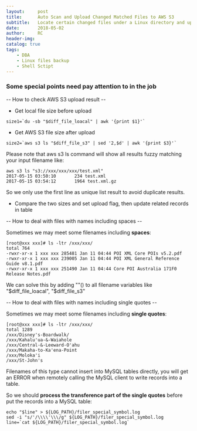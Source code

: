 ```yaml
---
layout:     post
title:      Auto Scan and Upload Changed Matched Files to AWS S3
subtitle:  	Locate certain changed files under a Linux directory and upload them to AWS S3 for backup.
date:       2018-05-02
author:     RC
header-img: 
catalog: true
tags:
    - DBA
    - Linux files backup
    - Shell Sctipt
---
```


### Some special points need pay attention to in the job 

-- How to check AWS S3 upload result --
* Get local file size before upload
```
size1=`du -sb "$diff_file_loacal" | awk '{print $1}'`	
```
* Get AWS S3 file size after upload 
```
size2=`aws s3 ls "$diff_file_s3" | sed '2,$d' | awk '{print $3}'`
```
Please note that aws s3 ls command will show all results fuzzy matching your input filename like:
```
aws s3 ls "s3://xxx/xxx/xxx/test.xml"
2017-05-15 03:50:10       234 test.xml
2017-05-15 03:54:12       1964 test.xml.gz
```
So we only use the first line as unique list result to avoid duplicate results. 
* Compare the two sizes and set upload flag, then update related records in table 

-- How to deal with files with names including spaces --

Sometimes we may meet some filenames including **spaces**:
```
[root@xxx xxx]# ls -ltr /xxx/xxx/
total 764
-rwxr-xr-x 1 xxx xxx 285481 Jan 11 04:44 POI XML Core POIs v5.2.pdf
-rwxr-xr-x 1 xxx xxx 239005 Jan 11 04:44 POI XML General Reference Guide v8.1.pdf
-rwxr-xr-x 1 xxx xxx 251490 Jan 11 04:44 Core POI Australia 171F0 Release Notes.pdf
```
We can solve this by adding ""() to all filename variables like "$diff_file_loacal", "$diff_file_s3"

-- How to deal with files with names including single quotes --

Sometimes we may meet some filenames including **single quotes**:
```
[root@xxx xxx]# ls -ltr /xxx/xxx/
total 1289
/xxx/Disney's-Boardwalk/
/xxx/Kahalu'ua-&-Waiahole
/xxx/Central-&-Leeward-O'ahu
/xxx/Makaha-to-Ka'ena-Point
/xxx/Moloka'i
/xxx/St-John's
```
Filenames of this type cannot insert into MySQL tables directly, you will get an ERROR when remotely calling the MySQL client to write records into a table.

So we should **process the transference part of the single quotes** before put the records into a MySQL table:
```
echo "$line" > ${LOG_PATH}/filer_special_symbol.log
sed -i "s/'/\\\\'\\\/g" ${LOG_PATH}/filer_special_symbol.log
line=`cat ${LOG_PATH}/filer_special_symbol.log`
```





